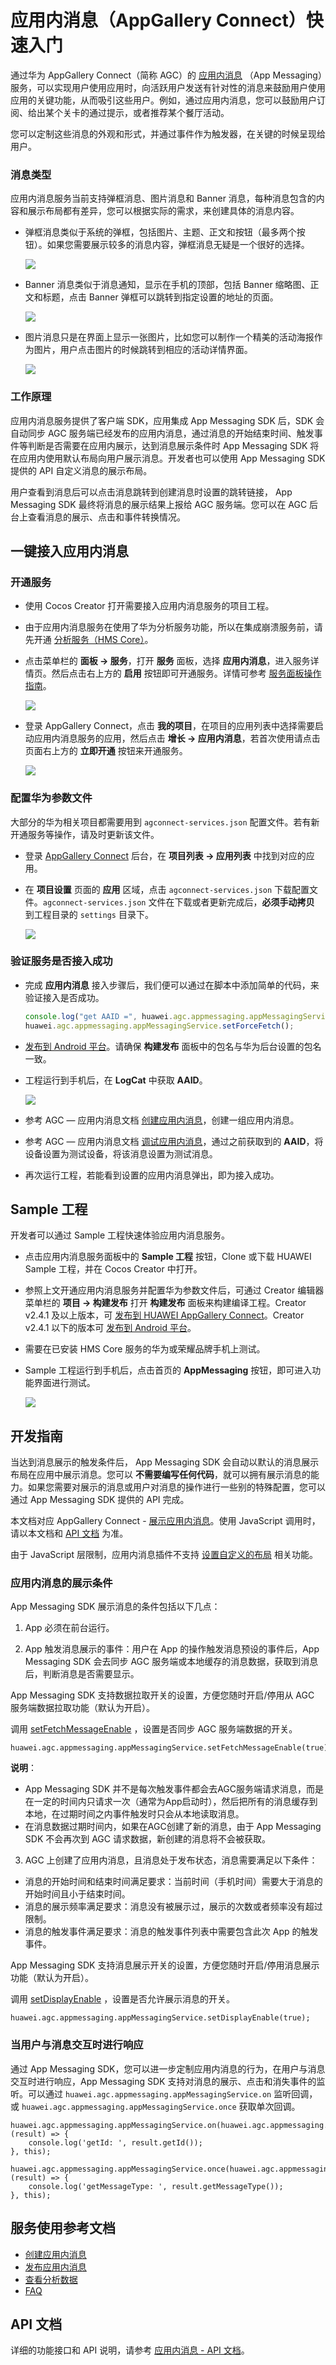 # 应用内消息（AppGallery Connect）快速入门

通过华为 AppGallery Connect（简称 AGC）的 [应用内消息](https://developer.huawei.com/consumer/cn/doc/development/AppGallery-connect-Guides/agc-crash-introduction) （App Messaging）服务，可以实现用户使用应用时，向活跃用户发送有针对性的消息来鼓励用户使用应用的关键功能，从而吸引这些用户。例如，通过应用内消息，您可以鼓励用户订阅、给出某个关卡的通过提示，或者推荐某个餐厅活动。

您可以定制这些消息的外观和形式，并通过事件作为触发器，在关键的时候呈现给用户。

### 消息类型

应用内消息服务当前支持弹框消息、图片消息和 Banner 消息，每种消息包含的内容和展示布局都有差异，您可以根据实际的需求，来创建具体的消息内容。

- 弹框消息类似于系统的弹框，包括图片、主题、正文和按钮（最多两个按钮）。如果您需要展示较多的消息内容，弹框消息无疑是一个很好的选择。

  ![](agc-appmessaging/mtype-popup.png)

- Banner 消息类似于消息通知，显示在手机的顶部，包括 Banner 缩略图、正文和标题，点击 Banner 弹框可以跳转到指定设置的地址的页面。

  ![](agc-appmessaging/mtype-banner.png)

- 图片消息只是在界面上显示一张图片，比如您可以制作一个精美的活动海报作为图片，用户点击图片的时候跳转到相应的活动详情界面。

  ![](agc-appmessaging/mtype-image.png)

### 工作原理

应用内消息服务提供了客户端 SDK，应用集成 App Messaging SDK 后，SDK 会自动同步 AGC 服务端已经发布的应用内消息，通过消息的开始结束时间、触发事件等判断是否需要在应用内展示，达到消息展示条件时 App Messaging SDK 将在应用内使用默认布局向用户展示消息。开发者也可以使用 App Messaging SDK 提供的 API 自定义消息的展示布局。

用户查看到消息后可以点击消息跳转到创建消息时设置的跳转链接， App Messaging SDK 最终将消息的展示结果上报给 AGC 服务端。您可以在 AGC 后台上查看消息的展示、点击和事件转换情况。

## 一键接入应用内消息

### 开通服务

- 使用 Cocos Creator 打开需要接入应用内消息服务的项目工程。

- 由于应用内消息服务在使用了华为分析服务功能，所以在集成崩溃服务前，请先开通 [分析服务（HMS Core）](./hms-analytics.md#%E5%BC%80%E9%80%9A%E6%9C%8D%E5%8A%A1)。

- 点击菜单栏的 **面板 -> 服务**，打开 **服务** 面板，选择 **应用内消息**，进入服务详情页。然后点击右上方的 **启用** 按钮即可开通服务。详情可参考 [服务面板操作指南](./user-guide.md)。

  ![](agc-appmessaging/am-panel.png)

- 登录 AppGallery Connect，点击 **我的项目**，在项目的应用列表中选择需要启动应用内消息服务的应用，然后点击 **增长 -> 应用内消息**，若首次使用请点击页面右上方的 **立即开通** 按钮来开通服务。 

  ![](agc-appmessaging/am-open.png)

### 配置华为参数文件

大部分的华为相关项目都需要用到 `agconnect-services.json` 配置文件。若有新开通服务等操作，请及时更新该文件。

- 登录 [AppGallery Connect](https://developer.huawei.com/consumer/cn/service/josp/agc/index.html) 后台，在 **项目列表 -> 应用列表** 中找到对应的应用。
- 在 **项目设置** 页面的 **应用** 区域，点击 `agconnect-services.json` 下载配置文件。`agconnect-services.json` 文件在下载或者更新完成后，**必须手动拷贝** 到工程目录的 `settings` 目录下。

  ![](agc-appmessaging/am-configfile.png)

### 验证服务是否接入成功

- 完成 **应用内消息** 接入步骤后，我们便可以通过在脚本中添加简单的代码，来验证接入是否成功。

  ```js
  console.log("get AAID =", huawei.agc.appmessaging.appMessagingService.getAAID());
  huawei.agc.appmessaging.appMessagingService.setForceFetch();
  ```

- [发布到 Android 平台](../publish/publish-native.md)。请确保 **构建发布** 面板中的包名与华为后台设置的包名一致。

- 工程运行到手机后，在 **LogCat** 中获取 **AAID**。

  ![](agc-appmessaging/am-logcat.png)

- 参考 AGC — 应用内消息文档 [创建应用内消息](https://developer.huawei.com/consumer/cn/doc/development/AppGallery-connect-Guides/agc-appmessage-create)，创建一组应用内消息。

- 参考 AGC — 应用内消息文档 [调试应用内消息](https://developer.huawei.com/consumer/cn/doc/development/AppGallery-connect-Guides/agc-appmessage-debug)，通过之前获取到的 **AAID**，将设备设置为测试设备，将该消息设置为测试消息。

- 再次运行工程，若能看到设置的应用内消息弹出，即为接入成功。

## Sample 工程

开发者可以通过 Sample 工程快速体验应用内消息服务。

- 点击应用内消息服务面板中的 **Sample 工程** 按钮，Clone 或下载 HUAWEI Sample 工程，并在 Cocos Creator 中打开。

- 参照上文开通应用内消息服务并配置华为参数文件后，可通过 Creator 编辑器菜单栏的 **项目 -> 构建发布** 打开 **构建发布** 面板来构建编译工程。Creator v2.4.1 及以上版本，可 [发布到 HUAWEI AppGallery Connect](../publish/publish-huawei-agc.md)。Creator v2.4.1 以下的版本可 [发布到 Android 平台](../publish/publish-native.md)。

- 需要在已安装 HMS Core 服务的华为或荣耀品牌手机上测试。

- Sample 工程运行到手机后，点击首页的 **AppMessaging** 按钮，即可进入功能界面进行测试。

  ![](agc-appmessaging/am-sample.jpg)

## 开发指南

当达到消息展示的触发条件后， App Messaging SDK 会自动以默认的消息展示布局在应用中展示消息。您可以 **不需要编写任何代码**，就可以拥有展示消息的能力。如果您需要对展示的消息或用户对消息的操作进行一些别的特殊配置，您可以通过 App Messaging SDK 提供的 API 完成。

本文档对应 AppGallery Connect - [展示应用内消息](https://developer.huawei.com/consumer/cn/doc/development/AppGallery-connect-Guides/agc-appmessage-display)。使用 JavaScript 调用时，请以本文档和 [API 文档](https://docs.cocos.com/service/api/modules/huawei.agc.appmessaging.html) 为准。

由于 JavaScript 层限制，应用内消息插件不支持 [设置自定义的布局](https://developer.huawei.com/consumer/cn/doc/development/AppGallery-connect-Guides/agc-appmessage-display#h1-1586403550092) 相关功能。

### 应用内消息的展示条件

App Messaging SDK 展示消息的条件包括以下几点：

1. App 必须在前台运行。

2. App 触发消息展示的事件：用户在 App 的操作触发消息预设的事件后，App Messaging SDK 会去同步 AGC 服务端或本地缓存的消息数据，获取到消息后，判断消息是否需要显示。

  App Messaging SDK 支持数据拉取开关的设置，方便您随时开启/停用从 AGC 服务端数据拉取功能（默认为开启）。

  调用 [setFetchMessageEnable](https://docs.cocos.com/service/api/classes/huawei.agc.appmessaging.appmessagingservice.html#setfetchmessageenable) ，设置是否同步 AGC 服务端数据的开关。

  ```
  huawei.agc.appmessaging.appMessagingService.setFetchMessageEnable(true);
  ```
  
  **说明**：

  - App Messaging SDK 并不是每次触发事件都会去AGC服务端请求消息，而是在一定的时间内只请求一次（通常为App启动时），然后把所有的消息缓存到本地，在过期时间之内事件触发时只会从本地读取消息。
  - 在消息数据过期时间内，如果在AGC创建了新的消息，由于 App Messaging SDK 不会再次到 AGC 请求数据，新创建的消息将不会被获取。

3. AGC 上创建了应用内消息，且消息处于发布状态，消息需要满足以下条件：

  - 消息的开始时间和结束时间满足要求：当前时间（手机时间）需要大于消息的开始时间且小于结束时间。
  - 消息的展示频率满足要求：消息没有被展示过，展示的次数或者频率没有超过限制。
  - 消息的触发事件满足要求：消息的触发事件列表中需要包含此次 App 的触发事件。

  App Messaging SDK 支持消息展示开关的设置，方便您随时开启/停用消息展示功能（默认为开启）。

  调用 [setDisplayEnable](https://docs.cocos.com/service/api/classes/huawei.agc.appmessaging.appmessagingservice.html#setdisplayenable) ，设置是否允许展示消息的开关。

  ```
  huawei.agc.appmessaging.appMessagingService.setDisplayEnable(true);
  ```

### 当用户与消息交互时进行响应

通过 App Messaging SDK，您可以进一步定制应用内消息的行为，在用户与消息交互时进行响应，App Messaging SDK 支持对消息的展示、点击和消失事件的监听。可以通过 `huawei.agc.appmessaging.appMessagingService.on` 监听回调，或 `huawei.agc.appmessaging.appMessagingService.once` 获取单次回调。

```
huawei.agc.appmessaging.appMessagingService.on(huawei.agc.appmessaging.AGC_APP_MESSAGING_LISTENER_NAME.ON_MESSAGE_CLICK, (result) => {
    console.log('getId: ', result.getId());
}, this);

huawei.agc.appmessaging.appMessagingService.once(huawei.agc.appmessaging.AGC_APP_MESSAGING_LISTENER_NAME.ON_MESSAGE_DISPLAY, (result) => {
    console.log('getMessageType: ', result.getMessageType());
}, this);
```

## 服务使用参考文档

- [创建应用内消息](https://developer.huawei.com/consumer/cn/doc/development/AppGallery-connect-Guides/agc-appmessage-create)
- [发布应用内消息](https://developer.huawei.com/consumer/cn/doc/development/AppGallery-connect-Guides/agc-appmessage-release)
- [查看分析数据](https://developer.huawei.com/consumer/cn/doc/development/AppGallery-connect-Guides/agc-appmessage-analysis)
- [FAQ](https://developer.huawei.com/consumer/cn/doc/development/AppGallery-connect-Guides/agc-appmessage-faq)

## API 文档

详细的功能接口和 API 说明，请参考 [应用内消息 - API 文档](https://docs.cocos.com/service/api/modules/huawei.agc.appmessaging.html)。


